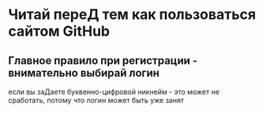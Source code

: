 # Читай переД тем как пользоваться сайтом GitHub

## Главное правило при регистрации - внимательно выбирай логин

если вы заДаете буквенно-цифровой никнейм - это может не сработать, потому что логин может быть уже занят